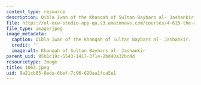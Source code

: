 ```yaml
---
content_type: resource
description: Qibla Iwan of the Khanqah of Sultan Baybars al- Jashankir.
file: https://ol-ocw-studio-app-qa.s3.amazonaws.com/courses/4-615-the-architecture-of-cairo-spring-2002/9a21cb858eda6bef7c96620aa1fca5e1_1063.jpeg
file_type: image/jpeg
image_metadata:
  caption: Qibla Iwan of the Khanqah of Sultan Baybars al- Jashankir.
  credit: ''
  image-alt: Khanqah of Sultan Baybars al- Jashankir
parent_uid: 95b1c19c-5543-1417-3714-2bd40a32bc4d
resourcetype: Image
title: 1063.jpeg
uid: 9a21cb85-8eda-6bef-7c96-620aa1fca5e1
---
```


